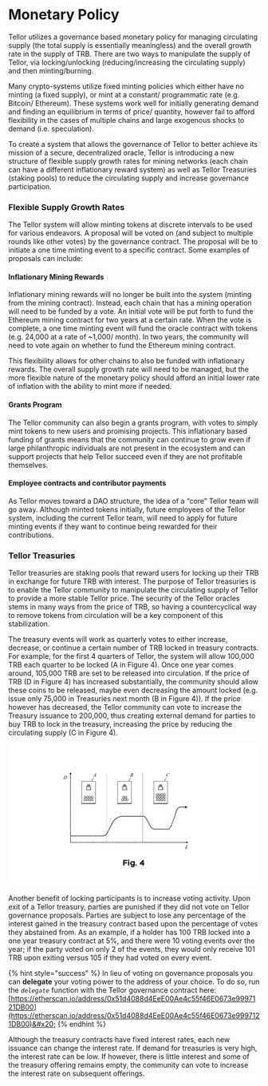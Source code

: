 # Monetary Policy

Tellor utilizes a governance based monetary policy for managing circulating supply (the total supply is essentially meaningless) and the overall growth rate in the supply of TRB. There are two ways to manipulate the supply of Tellor, via locking/unlocking (reducing/increasing the circulating supply) and then minting/burning.

Many crypto-systems utilize fixed minting policies which either have no minting (a fixed supply), or mint at a constant/ programmatic rate (e.g. Bitcoin/ Ethereum). These systems work well for initially generating demand and finding an equilibrium in terms of price/ quantity, however fail to afford flexibility in the cases of multiple chains and large exogenous shocks to demand (i.e. speculation).

To create a system that allows the governance of Tellor to better achieve its mission of a secure, decentralized oracle, Tellor is introducing a new structure of flexible supply growth rates for mining networks (each chain can have a different inflationary reward system) as well as Tellor Treasuries (staking pools) to reduce the circulating supply and increase governance participation.

### Flexible Supply Growth Rates

The Tellor system will allow minting tokens at discrete intervals to be used for various endeavors. A proposal will be voted on (and subject to multiple rounds like other votes) by the governance contract. The proposal will be to initiate a one time minting event to a specific contract. Some examples of proposals can include:

#### Inflationary Mining Rewards

Inflationary mining rewards will no longer be built into the system (minting from the mining contract). Instead, each chain that has a mining operation will need to be funded by a vote. An initial vote will be put forth to fund the Ethereum mining contract for two years at a certain rate. When the vote is complete, a one time minting event will fund the oracle contract with tokens (e.g. 24,000 at a rate of \~1,000/ month). In two years, the community will need to vote again on whether to fund the Ethereum mining contract.

This flexibility allows for other chains to also be funded with inflationary rewards. The overall supply growth rate will need to be managed, but the more flexible nature of the monetary policy should afford an initial lower rate of inflation with the ability to mint more if needed.

#### Grants Program

The Tellor community can also begin a grants program, with votes to simply mint tokens to new users and promising projects. This inflationary based funding of grants means that the community can continue to grow even if large philanthropic individuals are not present in the ecosystem and can support projects that help Tellor succeed even if they are not profitable themselves.

#### Employee contracts and contributor payments

As Tellor moves toward a DAO structure, the idea of a “core” Tellor team will go away. Although minted tokens initially, future employees of the Tellor system, including the current Tellor team, will need to apply for future minting events if they want to continue being rewarded for their contributions.

### Tellor Treasuries

Tellor treasuries are staking pools that reward users for locking up their TRB in exchange for future TRB with interest. The purpose of Tellor treasuries is to enable the Tellor community to manipulate the circulating supply of Tellor to provide a more stable Tellor price. The security of the Tellor oracles stems in many ways from the price of TRB, so having a countercyclical way to remove tokens from circulation will be a key component of this stabilization.

The treasury events will work as quarterly votes to either increase, decrease, or continue a certain number of TRB locked in treasury contracts. For example, for the first 4 quarters of Tellor, the system will allow 100,000 TRB each quarter to be locked (A in Figure 4). Once one year comes around, 105,000 TRB are set to be released into circulation. If the price of TRB (D in Figure 4) has increased substantially, the community should allow these coins to be released, maybe even decreasing the amount locked (e.g. issue only 75,000 in Treasuries next month (B in Figure 4)). If the price however has decreased, the Tellor community can vote to increase the Treasury issuance to 200,000, thus creating external demand for parties to buy TRB to lock in the treasury, increasing the price by reducing the circulating supply (C in Figure 4).

![](<../../.gitbook/assets/3 (2)>)

Another benefit of locking participants is to increase voting activity. Upon exit of a Tellor treasury, parties are punished if they did not vote on Tellor governance proposals. Parties are subject to lose any percentage of the interest gained in the treasury contract based upon the percentage of votes they abstained from. As an example, if a holder has 100 TRB locked into a one year treasury contract at 5%, and there were 10 voting events over the year; if the party voted on only 2 of the events, they would only receive 101 TRB upon exiting versus 105 if they had voted on every event.

{% hint style="success" %}
In lieu of voting on governance proposals you can **delegate** your voting power to the address of your choice.  To do so, run the _`delegate`_ function with the Tellor governance contract here: [https://etherscan.io/address/0x51d4088d4EeE00Ae4c55f46E0673e9997121DB00](https://etherscan.io/address/0x51d4088d4EeE00Ae4c55f46E0673e9997121DB00)&#x20;
{% endhint %}

Although the treasury contracts have fixed interest rates, each new issuance can change the interest rate. If demand for treasuries is very high, the interest rate can be low. If however, there is little interest and some of the treasury offering remains empty, the community can vote to increase the interest rate on subsequent offerings.
